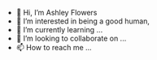 - 👋 Hi, I’m Ashley Flowers
- 👀 I’m interested in being a good human, 
- 🌱 I’m currently learning ...
- 💞️ I’m looking to collaborate on ...
- 📫 How to reach me ...

<!---
ashflow5/ashflow5 is a ✨ special ✨ repository because its `README.md` (this file) appears on your GitHub profile.
You can click the Preview link to take a look at your changes.
--->
